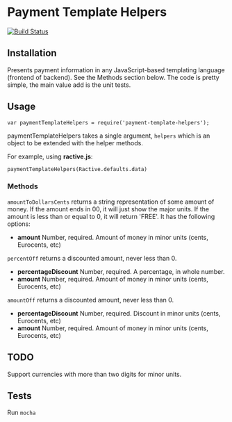 # Payment Template Helpers

[![Build Status](https://travis-ci.org/mikemaccana/payment-template-helpers.png)](https://travis-ci.org/mikemaccana/payment-template-helpers)

## Installation

Presents payment information in any JavaScript-based templating language (frontend of backend). See the Methods section below. The code is pretty simple, the main value add is the unit tests. 

## Usage

    var paymentTemplateHelpers = require('payment-template-helpers');

paymentTemplateHelpers takes a single argument, `helpers` which is an object to be extended with the helper methods. 

For example, using __ractive.js__:

    paymentTemplateHelpers(Ractive.defaults.data)

### Methods

`amountToDollarsCents` returns a string representation of some amount of money. If the amount ends in 00, it will just show the major units. If the amount is less than or equal to 0, it will return 'FREE'. It has the following options:

 - __amount__ Number, required. Amount of money in minor units (cents, Eurocents, etc)


`percentOff` returns a discounted amount, never less than 0.

 - __percentageDiscount__ Number, required. A percentage, in whole number.
 - __amount__ Number, required. Amount of money in minor units (cents, Eurocents, etc)


`amountOff` returns a discounted amount, never less than 0.

 - __percentageDiscount__ Number, required. Discount in minor units (cents, Eurocents, etc)
 - __amount__ Number, required. Amount of money in minor units (cents, Eurocents, etc)

## TODO

Support currencies with more than two digits for minor units.

## Tests

Run `mocha`
